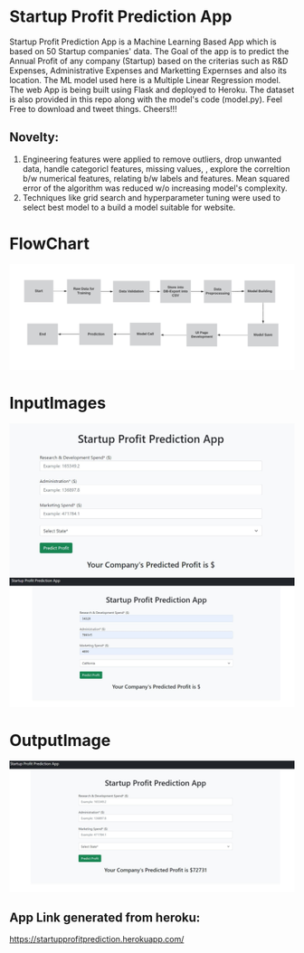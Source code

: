 # Startup Profit Prediction App

Startup Profit Prediction App is a Machine Learning Based App which is based on 50 Startup companies' data. The Goal of the app is to predict the Annual Profit of any company (Startup) based on the criterias such as R&D Expenses, Administrative Expenses and Marketting Expernses and also its location. The ML model used here is a Multiple Linear Regression model. The web App is being built using Flask and deployed to Heroku. The dataset is also provided in this repo along with the model's code (model.py). Feel Free to download and tweet things. 
Cheers!!!  

## Novelty:
1. Engineering features were applied to remove outliers, drop unwanted data, handle categoricl features, missing values, , explore the correltion b/w numerical features, relating b/w labels and features. Mean squared error of the algorithm was reduced w/o increasing model's complexity.
2. Techniques like grid search and hyperparameter tuning were used to select best model to a build a model suitable for website.

# FlowChart
<img src="https://github.com/shivisingla/profitpredictionofstartup/blob/main/Flowchart.png">

# InputImages
<img src="https://github.com/shivisingla/profitpredictionofstartup/blob/main/1.jpg">
<img src="https://github.com/shivisingla/profitpredictionofstartup/blob/main/2.jpg">

# OutputImage
<img src="https://github.com/shivisingla/profitpredictionofstartup/blob/main/3.jpg">

## App Link generated from heroku: 
https://startupprofitprediction.herokuapp.com/
